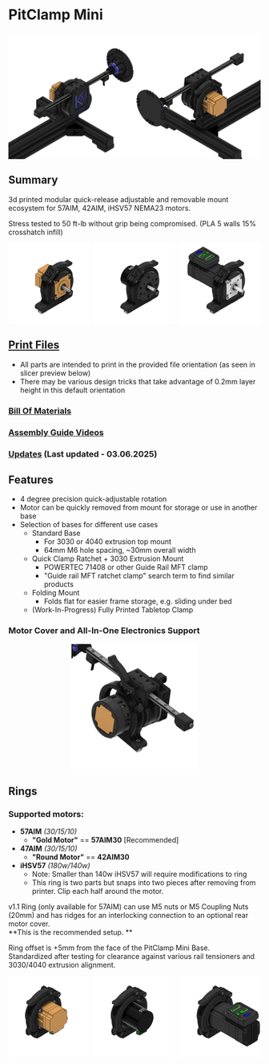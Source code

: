 # PitClamp Mini
<div style="display: flex; justify-content: center;">

  <img src="Images/Workspace/Overview%20-%20Back%20Right.png" style="width: 50%; height: auto;" />
  <img src="Images/Workspace/Overview%20-%20Front%20Left.png" style="width: 50%; height: auto;" />
</div>

## Summary    
3d printed modular quick-release adjustable and removable mount ecosystem for 57AIM, 42AIM, iHSV57 NEMA23 motors. 

Stress tested to 50 ft-lb without grip being compromised. (PLA 5 walls 15% crosshatch infill)  

<div style="display: flex; justify-content: space-between;">
  <img src="Images/Workspace/PitClamp%20Mini%20-%2057AIM30%20-%20Back%20Right.png" style="width: 32%; height: auto;" />
  <img src="Images/Workspace/PitClamp%20Mini%20-%2042AIM30%20-%20Back%20Right.png" style="width: 32%; height: auto;" />
  <img src="Images/Workspace/PitClamp%20Mini%20-%20iHSV57%20-%20Back%20Right.png" style="width: 32%; height: auto;" />
</div>

## [Print Files](Files/)  
 - All parts are intended to print in the provided file orientation (as seen in slicer preview below)  
 - There may be various design tricks that take advantage of 0.2mm layer height in this default orientation

### [Bill Of Materials](BOM.md)  

### [Assembly Guide Videos](ASSEMBLY_GUIDES.md)

### [Updates](UPDATES.md) (Last updated - 03.06.2025)



## Features  
  - 4 degree precision quick-adjustable rotation
  - Motor can be quickly removed from mount for storage or use in another base
  - Selection of bases for different use cases
    - Standard Base
      - For 3030 or 4040 extrusion top mount
      - 64mm M6 hole spacing, ~30mm overall width
    - Quick Clamp Ratchet + 3030 Extrusion Mount
      - POWERTEC 71408 or other Guide Rail MFT clamp
      - "Guide rail MFT ratchet clamp" search term to find similar products
    - Folding Mount
       - Folds flat for easier frame storage, e.g. sliding under bed
    - (Work-In-Progress) Fully Printed Tabletop Clamp

### Motor Cover and All-In-One Electronics Support
<div style="display: flex; justify-content: center;">
  <img src="Images/Workspace/PitClamp%20Mini%20-%20Action.png" style="width: 50%; height: auto;" />
</div>

## Rings

### Supported motors:  

- **57AIM** *(30/15/10)* 
  - **"Gold Motor"** == **57AIM30** [Recommended]
- **47AIM** *(30/15/10)*
  - **"Round Motor"** == **42AIM30**
- **iHSV57** *(180w/140w)*
  - Note: Smaller than 140w iHSV57 will require modifications to ring
  - This ring is two parts but snaps into two pieces after removing from printer. Clip each half around the motor.

v1.1 Ring (only available for 57AIM) can use M5 nuts or M5 Coupling Nuts (20mm) and has ridges for an interlocking connection to an optional rear motor cover.  
**This is the recommended setup.  **


Ring offset is +5mm from the face of the PitClamp Mini Base.  
Standardized after testing for clearance against various rail tensioners and 3030/4040 extrusion alignment.


<div style="display: flex; justify-content: space-between;">
  <img src="Images/Workspace/PitClamp%20Mini%20-%2057AIM30%20-%20Front%20Left.png" style="width: 32%; height: auto;" />
  <img src="Images/Workspace/PitClamp%20Mini%20-%2042AIM30%20-%20Front%20Left.png" style="width: 32%; height: auto;" />
  <img src="Images/Workspace/PitClamp%20Mini%20-%20iHSV57%20-%20Front%20Left.png" style="width: 32%; height: auto;" />
</div>